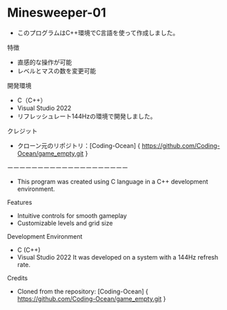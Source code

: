 # Minesweeper-01

- このプログラムはC++環境でC言語を使って作成しました。

特徴
- 直感的な操作が可能
- レベルとマスの数を変更可能

開発環境
- C（C++）
- Visual Studio 2022
- リフレッシュレート144Hzの環境で開発しました。

クレジット
- クローン元のリポジトリ：[Coding-Ocean] { https://github.com/Coding-Ocean/game_empty.git }
  
ーーーーーーーーーーーーーーーーーーーー

- This program was created using C language in a C++ development environment.

Features
- Intuitive controls for smooth gameplay
- Customizable levels and grid size

Development Environment
- C (C++)
- Visual Studio 2022
It was developed on a system with a 144Hz refresh rate.

Credits
- Cloned from the repository: [Coding-Ocean] { https://github.com/Coding-Ocean/game_empty.git }
